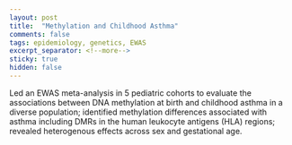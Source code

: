 ```yaml
---
layout: post
title:  "Methylation and Childhood Asthma"
comments: false
tags: epidemiology, genetics, EWAS
excerpt_separator: <!--more-->
sticky: true
hidden: false
---
```


Led an EWAS meta-analysis in 5 pediatric cohorts to evaluate the associations between DNA methylation at birth and childhood asthma in a diverse population; identified methylation differences associated with asthma including DMRs in the human leukocyte antigens (HLA) regions; revealed heterogenous effects across sex and gestational age.